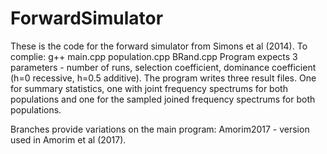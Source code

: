 # ForwardSimulator
These is the code for the forward simulator from Simons et al (2014).
To complie: g++ main.cpp population.cpp BRand.cpp
Program expects 3 parameters - number of runs, selection coefficient, dominance coefficient (h=0 recessive, h=0.5 additive).
The program writes three result files. One for summary statistics, one with joint frequency spectrums for both populations and one for the sampled joined frequency spectrums for both populations.

Branches provide variations on the main program:
Amorim2017 - version used in Amorim et al (2017).


